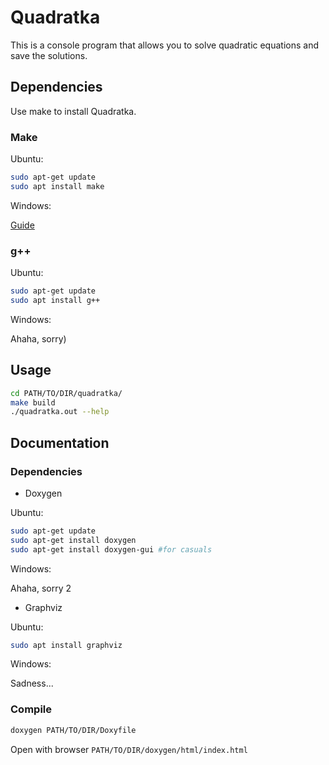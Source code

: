 # Quadratka

This is a console program that allows you to solve quadratic equations and save the solutions.

## Dependencies

Use make to install Quadratka.

### Make

Ubuntu:

```bash
sudo apt-get update
sudo apt install make
```
Windows:

[Guide](https://stackoverflow.com/questions/32127524/how-to-install-and-use-make-in-windows)

### g++

Ubuntu:

```bash
sudo apt-get update
sudo apt install g++
```

Windows:

Ahaha, sorry)

## Usage

```bash
cd PATH/TO/DIR/quadratka/
make build
./quadratka.out --help
```

## Documentation

### Dependencies

- Doxygen

Ubuntu:

```bash
sudo apt-get update
sudo apt-get install doxygen
sudo apt-get install doxygen-gui #for casuals
```

Windows:

Ahaha, sorry 2

- Graphviz

Ubuntu:

```bash
sudo apt install graphviz
```

Windows:

Sadness...

### Compile

```bash
doxygen PATH/TO/DIR/Doxyfile
```

Open with browser ```PATH/TO/DIR/doxygen/html/index.html```
